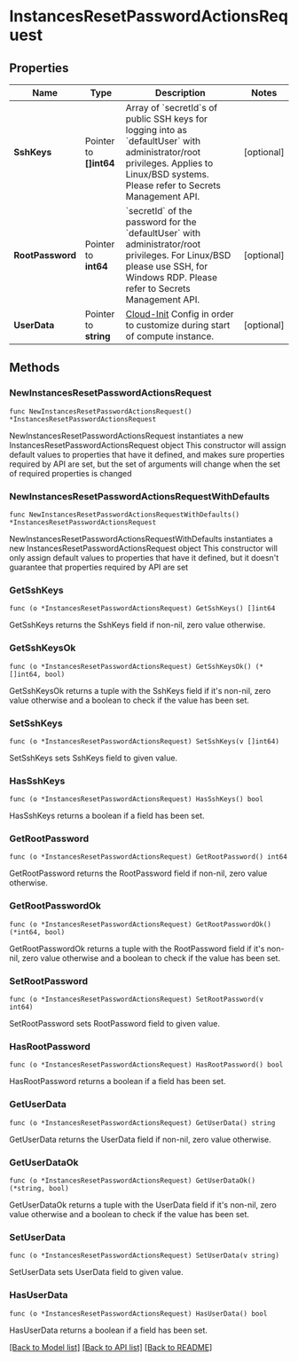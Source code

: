 # InstancesResetPasswordActionsRequest

## Properties

Name | Type | Description | Notes
------------ | ------------- | ------------- | -------------
**SshKeys** | Pointer to **[]int64** | Array of &#x60;secretId&#x60;s of public SSH keys for logging into as &#x60;defaultUser&#x60; with administrator/root privileges. Applies to Linux/BSD systems. Please refer to Secrets Management API. | [optional] 
**RootPassword** | Pointer to **int64** | &#x60;secretId&#x60; of the password for the &#x60;defaultUser&#x60; with administrator/root privileges. For Linux/BSD please use SSH, for Windows RDP. Please refer to Secrets Management API. | [optional] 
**UserData** | Pointer to **string** | [Cloud-Init](https://cloud-init.io/) Config in order to customize during start of compute instance. | [optional] 

## Methods

### NewInstancesResetPasswordActionsRequest

`func NewInstancesResetPasswordActionsRequest() *InstancesResetPasswordActionsRequest`

NewInstancesResetPasswordActionsRequest instantiates a new InstancesResetPasswordActionsRequest object
This constructor will assign default values to properties that have it defined,
and makes sure properties required by API are set, but the set of arguments
will change when the set of required properties is changed

### NewInstancesResetPasswordActionsRequestWithDefaults

`func NewInstancesResetPasswordActionsRequestWithDefaults() *InstancesResetPasswordActionsRequest`

NewInstancesResetPasswordActionsRequestWithDefaults instantiates a new InstancesResetPasswordActionsRequest object
This constructor will only assign default values to properties that have it defined,
but it doesn't guarantee that properties required by API are set

### GetSshKeys

`func (o *InstancesResetPasswordActionsRequest) GetSshKeys() []int64`

GetSshKeys returns the SshKeys field if non-nil, zero value otherwise.

### GetSshKeysOk

`func (o *InstancesResetPasswordActionsRequest) GetSshKeysOk() (*[]int64, bool)`

GetSshKeysOk returns a tuple with the SshKeys field if it's non-nil, zero value otherwise
and a boolean to check if the value has been set.

### SetSshKeys

`func (o *InstancesResetPasswordActionsRequest) SetSshKeys(v []int64)`

SetSshKeys sets SshKeys field to given value.

### HasSshKeys

`func (o *InstancesResetPasswordActionsRequest) HasSshKeys() bool`

HasSshKeys returns a boolean if a field has been set.

### GetRootPassword

`func (o *InstancesResetPasswordActionsRequest) GetRootPassword() int64`

GetRootPassword returns the RootPassword field if non-nil, zero value otherwise.

### GetRootPasswordOk

`func (o *InstancesResetPasswordActionsRequest) GetRootPasswordOk() (*int64, bool)`

GetRootPasswordOk returns a tuple with the RootPassword field if it's non-nil, zero value otherwise
and a boolean to check if the value has been set.

### SetRootPassword

`func (o *InstancesResetPasswordActionsRequest) SetRootPassword(v int64)`

SetRootPassword sets RootPassword field to given value.

### HasRootPassword

`func (o *InstancesResetPasswordActionsRequest) HasRootPassword() bool`

HasRootPassword returns a boolean if a field has been set.

### GetUserData

`func (o *InstancesResetPasswordActionsRequest) GetUserData() string`

GetUserData returns the UserData field if non-nil, zero value otherwise.

### GetUserDataOk

`func (o *InstancesResetPasswordActionsRequest) GetUserDataOk() (*string, bool)`

GetUserDataOk returns a tuple with the UserData field if it's non-nil, zero value otherwise
and a boolean to check if the value has been set.

### SetUserData

`func (o *InstancesResetPasswordActionsRequest) SetUserData(v string)`

SetUserData sets UserData field to given value.

### HasUserData

`func (o *InstancesResetPasswordActionsRequest) HasUserData() bool`

HasUserData returns a boolean if a field has been set.


[[Back to Model list]](../README.md#documentation-for-models) [[Back to API list]](../README.md#documentation-for-api-endpoints) [[Back to README]](../README.md)


